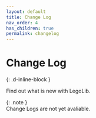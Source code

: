 ```yaml
---
layout: default
title: Change Log
nav_order: 4
has_children: true
permalink: changelog
---
```

# Change Log  
{: .d-inline-block }  

Find out what is new with LegoLib.  

{: .note }  
Change Logs are not yet avaliable.  